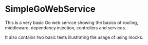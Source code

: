 # SimpleGoWebService

This is a very basic Go web service showing the basics of routing, middleware, dependency injection, controllers and services.

It also contains two basic tests illustrating the usage of using mocks.
